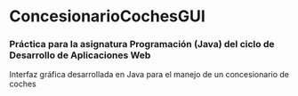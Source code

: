 # ConcesionarioCochesGUI

### Práctica para la asignatura Programación (Java) del ciclo de Desarrollo de Aplicaciones Web

Interfaz gráfica desarrollada en Java para el manejo de un concesionario de coches
